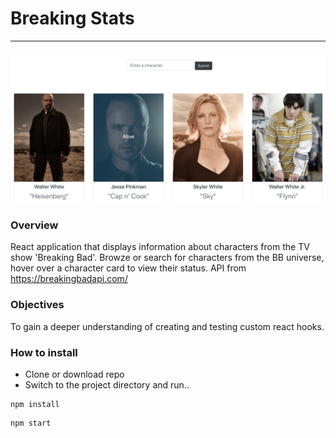 # Breaking Stats

---

<img src="./public/Screenshot.png" width=600 a>

### Overview

React application that displays information about characters from the TV show 'Breaking Bad'. Browze or search for characters from the BB universe, hover over a character card to view their status.
API from https://breakingbadapi.com/

### Objectives

To gain a deeper understanding of creating and testing custom react hooks.

### How to install

- Clone or download repo
- Switch to the project directory and run..

```
npm install
```

```
npm start
```
